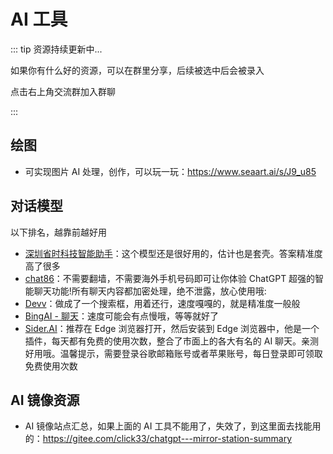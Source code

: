 # AI 工具

::: tip 资源持续更新中...

如果你有什么好的资源，可以在群里分享，后续被选中后会被录入 <br>

点击右上角交流群加入群聊

:::

## 绘图

- 可实现图片 AI 处理，创作，可以玩一玩：https://www.seaart.ai/s/J9_u85

## 对话模型

以下排名，越靠前越好用

- [深圳省时科技智能助手](https://ai.zntjxt.com/?shareid=16516)：这个模型还是很好用的，估计也是套壳。答案精准度高了很多
- [chat86](https://ai.chat86.co/go/kl/655350)：不需要翻墙，不需要海外手机号码即可让你体验 ChatGPT 超强的智能聊天功能!所有聊天内容都加密处理，绝不泄露，放心使用哦:
- [Devv](https://devv.ai/zh)：做成了一个搜索框，用着还行，速度嘎嘎的，就是精准度一般般
- [BingAI - 聊天](https://bing.vcanbb.top/web/#/)：速度可能会有点慢哦，等等就好了
- [Sider.AI](https://sider.ai/invited?c=584a98a537eb392d735346673b65fb2a)：推荐在 Edge 浏览器打开，然后安装到 Edge 浏览器中，他是一个插件，每天都有免费的使用次数，整合了市面上的各大有名的 AI 聊天。亲测好用哦。温馨提示，需要登录谷歌邮箱账号或者苹果账号，每日登录即可领取免费使用次数

## AI 镜像资源

- AI 镜像站点汇总，如果上面的 AI 工具不能用了，失效了，到这里面去找能用的：https://gitee.com/click33/chatgpt---mirror-station-summary
